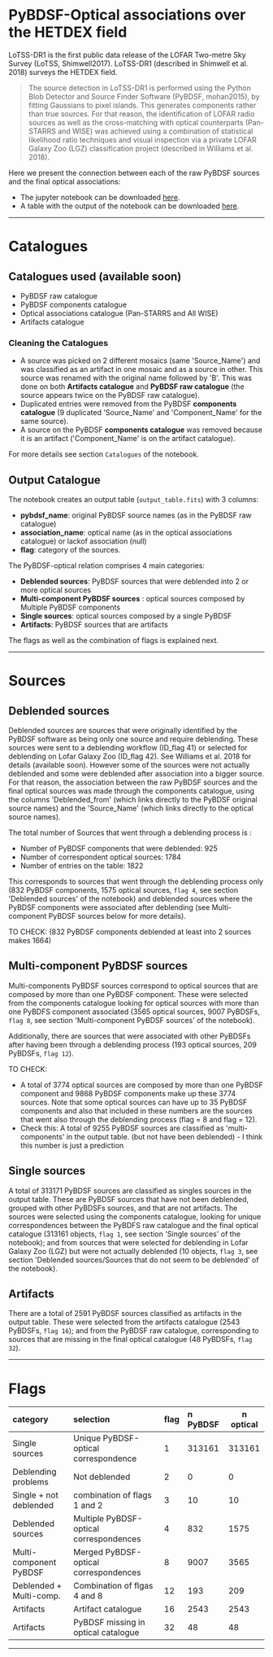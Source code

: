 #  PyBDSF-Optical associations over the HETDEX field

LoTSS-DR1 is the first public data release of the LOFAR Two-metre Sky Survey (LoTSS, Shimwell2017). LoTSS-DR1 (described in Shimwell et al. 2018) surveys the HETDEX field.

> The source detection in LoTSS-DR1 is performed using the Python Blob Detector and Source Finder Software (PyBDSF, mohan2015), by fitting  Gaussians to pixel islands. This generates components rather than true sources. For that reason, the identification of LOFAR radio sources as well as the cross-matching with optical counterparts (Pan-STARRS and WISE) was achieved using a combination of statistical likelihood ratio techniques and visual inspection via a private LOFAR Galaxy Zoo (LGZ) classification project (described in Williams et al. 2018).

Here we present the connection between each of the raw PyBDSF sources and the final optical associations:

* The jupyter notebook can be downloaded <a href="PyBDSF_DR1_associations.ipynb">here</a>. 
* A table with the output of the notebook can be downloaded <a href="output_table.fits">here</a>. 

***

# Catalogues

## Catalogues used (available soon)

* PyBDSF raw catalogue 
* PyBDSF components catalogue
* Optical associations catalogue (Pan-STARRS and All WISE)
* Artifacts catalogue

### Cleaning the Catalogues

* A source was picked on 2 different mosaics (same 'Source_Name') and was classified as an artifact in one mosaic and as a source in other. This source was renamed with the original name followed by 'B'. This was done on both **Artifacts catalogue** and **PyBDSF raw catalogue** (the source appears twice on the PyBDSF raw catalogue).
* Duplicated entries were removed from the PyBDSF **components catalogue** (9 duplicated 'Source_Name' and 'Component_Name' for the same source).
* A source on the PyBDSF **components catalogue** was removed because it is an artifact ('Component_Name' is on the artifact catalogue).

For more details see section `Catalogues` of the notebook.

## Output Catalogue

The notebook creates an output table (`output_table.fits`) with 3 columns: 

* **pybdsf_name**: original PyBDSF source names (as in the PyBDSF raw catalogue)
* **association_name**: optical name (as in the optical associations catalogue) or lackof association (null) 
* **flag**: category of the sources. 

The PyBDSF-optical relation comprises 4 main categories:

* **Deblended sources**: PyBDSF sources that were deblended into 2 or more optical sources
* **Multi-component PyBDSF sources** : optical sources composed by Multiple PyBDSF components
* **Single sources**: optical sources composed by a single PyBDSF
* **Artifacts**: PyBDSF sources that are artifacts

The flags as well as the combination of flags is explained next.

***

# Sources

## Deblended sources

Deblended sources are sources that were originally identified by the PyBDSF software as being only one source and require deblending. 
These sources were sent to a deblending workflow (ID_flag 41) or selected for deblending on Lofar Galaxy Zoo (ID_flag 42). See Williams et al. 2018 for details (available soon). However some of the sources were not actually deblended and some were deblended after association into a bigger source. For that reason, the association between the raw PyBDSF sources and the final optical sources was made through the components catalogue, using the columns 'Deblended_from' (which links directly to the PyBDSF original source names) and the 'Source_Name' (which links directly to the optical source names). 

The total number of Sources that went through a deblending process is :

* Number of PyBDSF components that were deblended: 925
* Number of correspondent optical sources: 1784
* Number of entries on the table: 1822

This corresponds to sources that went through the deblending process only (832 PyBDSF components, 1575 optical sources, `flag 4`, see section 'Deblended sources' of the notebook) and deblended sources where the PyBDSF components were associated after deblending (see Multi-component PyBDSF sources below for more details).

TO CHECK:  (832 PyBDSF components deblended at least into 2 sources makes 1664)


## Multi-component PyBDSF sources

Multi-components PyBDSF sources correspond to optical sources that are composed by more than one PyBDSF component. These were selected from the components catalogue looking for optical sources with more than one PyBDFS component associated (3565 optical sources, 9007 PyBDSFs, `flag 8`, see section 'Multi-component PyBDSF sources' of the notebook).

Additionally, there are sources that were associated with other PyBDSFs after having been through a deblending process (193 optical sources, 209 PyBDSFs, `flag 12`). 


TO CHECK: 

- A total of 3774 optical sources are composed by more than one PyBDSF component and 9868 PyBDSF components make up these 3774 sources. Note that some optical sources can have up to 35 PyBDSF components and also that included in these numbers are the sources that went also through the deblending process (flag = 8 and flag = 12). 
- Check this: A total of 9255 PyBDSF sources are classified as 'multi-components' in the output table.
(but not have been deblended) - I think this number is just a prediction


## Single sources 

A total of 313171 PyBDSF sources are classified as singles sources in the output table. These are PyBDSF sources that have not been deblended, grouped with other PyBDSFs sources, and that are not artifacts. The sources were selected using the components catalogue, looking for unique correspondences between the PyBDFS raw catalogue and the final optical catalogue (313161 objects, `flag 1`, see section 'Single sources' of the notebook); and from sources that were selected for deblending in Lofar Galaxy Zoo (LGZ) but were not actually deblended (10 objects, `flag 3`, see section 'Deblended sources/Sources that do not seem to be deblended' of the notebook).


## Artifacts

There are a total of 2591 PyBDSF sources classified as artifacts in the output table. These were selected from the artifacts catalogue (2543 PyBDSFs, `flag 16`); and from the PyBDSF raw catalogue, corresponding to sources that are missing in the final optical catalogue (48 PyBDSFs, `flag 32`).

***

# Flags

| category                 | selection                               | flag  | n PyBDSF  | n optical |
|:-------------------------|:----------------------------------------|:------|:----------|-----------|
| Single sources           | Unique PyBDSF-optical correspondence    |   1   | 313161    | 313161    |
| Deblending problems      | Not deblended                           |   2   | 0         | 0         |
| Single + not deblended   | combination of flags 1 and 2            |   3   | 10        | 10        |
| Deblended sources        | Multiple PyBDSF-optical correspondences |   4   | 832       | 1575      |
| Multi-component PyBDSF   | Merged PyBDSF-optical correspondences   |   8   | 9007      | 3565      |
| Deblended + Multi-comp.  | Combination of flgas 4 and 8            |   12  | 193       | 209       |
| Artifacts                | Artifact catalogue                      |   16  | 2543      | 2543      |
| Artifacts                | PyBDSF missing in optical catalogue     |   32  | 48        | 48        |

***




